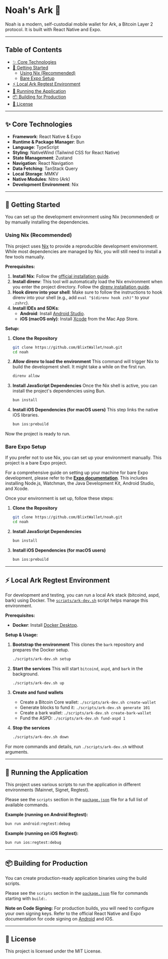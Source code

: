 # Noah's Ark 🚢

Noah is a modern, self-custodial mobile wallet for Ark, a Bitcoin Layer 2 protocol. It is built with React Native and Expo.

---

## Table of Contents

- [✨ Core Technologies](#-core-technologies)
- [🚀 Getting Started](#-getting-started)
  - [Using Nix (Recommended)](#using-nix-recommended)
  - [Bare Expo Setup](#bare-expo-setup)
- [⚡️ Local Ark Regtest Environment](#️-local-ark-regtest-environment)
- [🏃 Running the Application](#-running-the-application)
- [📦 Building for Production](#-building-for-production)
- [📜 License](#-license)

---

## ✨ Core Technologies

- **Framework**: React Native & Expo
- **Runtime & Package Manager**: Bun
- **Language**: TypeScript
- **Styling**: NativeWind (Tailwind CSS for React Native)
- **State Management**: Zustand
- **Navigation**: React Navigation
- **Data Fetching**: TanStack Query
- **Local Storage**: MMKV
- **Native Modules**: Nitro (Ark)
- **Development Environment**: Nix

---

## 🚀 Getting Started

You can set up the development environment using Nix (recommended) or by manually installing the dependencies.

### Using Nix (Recommended)

This project uses [Nix](https://nixos.org/) to provide a reproducible development environment. While most dependencies are managed by Nix, you will still need to install a few tools manually.

**Prerequisites:**

1.  **Install Nix**: Follow the [official installation guide](https://docs.determinate.systems/).
2.  **Install direnv**: This tool will automatically load the Nix environment when you enter the project directory. Follow the [direnv installation guide](https://direnv.net/docs/installation.html).
3.  **Hook direnv into your shell**: Make sure to follow the instructions to hook direnv into your shell (e.g., add `eval "$(direnv hook zsh)"` to your `.zshrc`).
4.  **Install IDEs and SDKs**:
    - **Android**: Install [Android Studio](https://developer.android.com/studio).
    - **iOS (macOS only)**: Install [Xcode](https://developer.apple.com/xcode/) from the Mac App Store.

**Setup:**

1.  **Clone the Repository**

    ```bash
    git clone https://github.com/BlixtWallet/noah.git
    cd noah
    ```

2.  **Allow direnv to load the environment**
    This command will trigger Nix to build the development shell. It might take a while on the first run.

    ```bash
    direnv allow
    ```

3.  **Install JavaScript Dependencies**
    Once the Nix shell is active, you can install the project's dependencies using Bun.

    ```bash
    bun install
    ```

4.  **Install iOS Dependencies (for macOS users)**
    This step links the native iOS libraries.
    ```bash
    bun ios:prebuild
    ```

Now the project is ready to run.

### Bare Expo Setup

If you prefer not to use Nix, you can set up your environment manually. This project is a bare Expo project.

For a comprehensive guide on setting up your machine for bare Expo development, please refer to the **[Expo documentation](https://docs.expo.dev/get-started/set-up-your-environment/?mode=development-build&platform=android&device=simulated)**. This includes installing Node.js, Watchman, the Java Development Kit, Android Studio, and Xcode.

Once your environment is set up, follow these steps:

1.  **Clone the Repository**

    ```bash
    git clone https://github.com/BlixtWallet/noah.git
    cd noah
    ```

2.  **Install JavaScript Dependencies**

    ```bash
    bun install
    ```

3.  **Install iOS Dependencies (for macOS users)**
    ```bash
    bun ios:prebuild
    ```

---

## ⚡️ Local Ark Regtest Environment

For development and testing, you can run a local Ark stack (bitcoind, aspd, bark) using Docker. The [`scripts/ark-dev.sh`](./scripts/ark-dev.sh) script helps manage this environment.

**Prerequisites:**

- **Docker**: Install [Docker Desktop](https://www.docker.com/products/docker-desktop/).

**Setup & Usage:**

1.  **Bootstrap the environment**
    This clones the `bark` repository and prepares the Docker setup.

    ```bash
    ./scripts/ark-dev.sh setup
    ```

2.  **Start the services**
    This will start `bitcoind`, `aspd`, and `bark` in the background.

    ```bash
    ./scripts/ark-dev.sh up
    ```

3.  **Create and fund wallets**
    - Create a Bitcoin Core wallet: `./scripts/ark-dev.sh create-wallet`
    - Generate blocks to fund it: `./scripts/ark-dev.sh generate 101`
    - Create a bark wallet: `./scripts/ark-dev.sh create-bark-wallet`
    - Fund the ASPD: `./scripts/ark-dev.sh fund-aspd 1`

4.  **Stop the services**
    ```bash
    ./scripts/ark-dev.sh down
    ```

For more commands and details, run `./scripts/ark-dev.sh` without arguments.

---

## 🏃 Running the Application

This project uses various scripts to run the application in different environments (Mainnet, Signet, Regtest).

Please see the `scripts` section in the [`package.json`](./package.json:5) file for a full list of available commands.

**Example (running on Android Regtest):**

```bash
bun run android:regtest:debug
```

**Example (running on iOS Regtest):**

```bash
bun run ios:regtest:debug
```

---

## 📦 Building for Production

You can create production-ready application binaries using the build scripts.

Please see the `scripts` section in the [`package.json`](./package.json:5) file for commands starting with `build:`.

**Note on Code Signing:** For production builds, you will need to configure your own signing keys. Refer to the official React Native and Expo documentation for code signing on [Android](https://reactnative.dev/docs/signed-apk-android) and iOS.

---

## 📜 License

This project is licensed under the MIT License.
